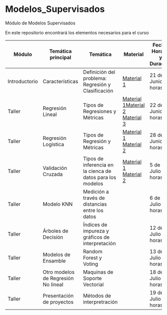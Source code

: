 # Modelos_Supervisados
Módulo de Modelos Supervisados


En este repositorio encontrará los elementos necesarios para el curso




| Módulo       | Temática principal                               | Temática                                                                                                    | Material                                                                                    | Fecha, Horario y Duración | Talleres |
|--------------|--------------------------------------------------|-------------------------------------------------------------------------------------------------------------|---------------------------------------------------------------------------------------------|---------------------------|----------|
| Introductorio | Características | Definición del problema: Regresión y Clasificación| [Material 1 ](https://services.hbsp.harvard.edu/api/courses/1172034/items/BEP646-PDF-ENG/sclinks/35bbac70c7689bdf3eb71eb6b11c25eb)      | 21 de Junio 4 horas       |       [Ejercicio 1](https://github.com/Andres1984/Modelos_Supervisados/blob/main/Codigos/Preprocesamiento.ipynb)  [Capstone](https://github.com/Andres1984/Modelos_Supervisados/blob/main/Documentos/Capstone_MS.pdf) |
| Taller  | Regresión Lineal            | Tipos de Regresiones y Métricas| [Material 1](https://github.com/Andres1984/Modelos_Supervisados/blob/main/Documentos/Reglineal.pdf)[Material 2](https://hbsp.harvard.edu/tu/d714b1e1) [Material 3](https://hbsp.harvard.edu/tu/a1c2836a)                                                                                             | 22 de Junio 4 horas       |   [Ejercicio 2](https://github.com/Andres1984/Modelos_Supervisados/blob/main/Codigos/RegresionLineal.ipynb)      |
| Taller       | Regresión Logística   | Tipos de Regresión y Métricas | [Material 1 ](https://github.com/Andres1984/Modelos_Supervisados/blob/main/Documentos/Reglogistica.pdf)  [Material 2](https://hbsp.harvard.edu/tu/60235d12)                                                                                                   | 28 de Junio 4 horas       |    [Ejercicio 3](https://github.com/Andres1984/IntroDataScience/blob/main/Codigos/Sesión%203.ipynb)      |
| Taller       | Validación Cruzada | Tipos de inferencia en la cienca de datos para los modelos |    [Material 1](https://hbsp.harvard.edu/tu/59038302) [Material 2](https://hbsp.harvard.edu/tu/0029ece6)         | 5 de Julio 4 horas       |   [Ejercicio 4](https://github.com/Andres1984/IntroDataScience/blob/main/Codigos/Sesión%204.ipynb)       |
| Taller |     Modelo KNN          | Medición a través de distancias entre los datos                                                                                             |                                                                                             | 6 de Julio 4 horas       |      [Taller Aplicado](https://github.com/Andres1984/IntroDataScience/blob/main/Documentos/TallerPython-3.pdf)    |
| Taller       | Árboles de Decisión | Índices de impureza y gráficos de interpretación|                                                                                             | 12 de Julio 4 horas        |          |
| Taller       | Modelos de Ensamble | Random Forest y Voting                                                           |                                                                                             | 13 de Julio 4 horas        |          |
| Taller       | Otro modelos de Regresión No lineal| Maquinas de Soporte Vectorial                    |                                                                                             | 18 de Julio 4 horas        |          |
| Taller       | Presentación de proyectos | Métodos de interpretración                                    |                                                                                             | 19 de Julio 4 horas        |          |

